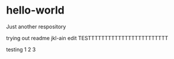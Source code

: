 # hello-world
Just another respository

trying out readme
jkl-ain edit
TESTTTTTTTTTTTTTTTTTTTTTTTT

testing 1 2 3